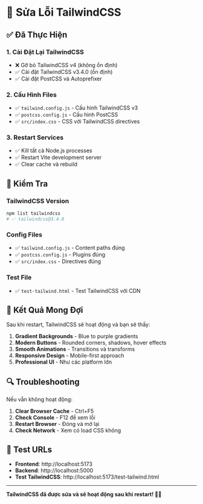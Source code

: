 # 🔧 Sửa Lỗi TailwindCSS

## ✅ Đã Thực Hiện

### 1. **Cài Đặt Lại TailwindCSS**
- ❌ Gỡ bỏ TailwindCSS v4 (không ổn định)
- ✅ Cài đặt TailwindCSS v3.4.0 (ổn định)
- ✅ Cài đặt PostCSS và Autoprefixer

### 2. **Cấu Hình Files**
- ✅ `tailwind.config.js` - Cấu hình TailwindCSS v3
- ✅ `postcss.config.js` - Cấu hình PostCSS
- ✅ `src/index.css` - CSS với TailwindCSS directives

### 3. **Restart Services**
- ✅ Kill tất cả Node.js processes
- ✅ Restart Vite development server
- ✅ Clear cache và rebuild

## 🎯 Kiểm Tra

### **TailwindCSS Version**
```bash
npm list tailwindcss
# ✅ tailwindcss@3.4.0
```

### **Config Files**
- ✅ `tailwind.config.js` - Content paths đúng
- ✅ `postcss.config.js` - Plugins đúng
- ✅ `src/index.css` - Directives đúng

### **Test File**
- ✅ `test-tailwind.html` - Test TailwindCSS với CDN

## 🚀 Kết Quả Mong Đợi

Sau khi restart, TailwindCSS sẽ hoạt động và bạn sẽ thấy:

1. **Gradient Backgrounds** - Blue to purple gradients
2. **Modern Buttons** - Rounded corners, shadows, hover effects
3. **Smooth Animations** - Transitions và transforms
4. **Responsive Design** - Mobile-first approach
5. **Professional UI** - Như các platform lớn

## 🔍 Troubleshooting

Nếu vẫn không hoạt động:

1. **Clear Browser Cache** - Ctrl+F5
2. **Check Console** - F12 để xem lỗi
3. **Restart Browser** - Đóng và mở lại
4. **Check Network** - Xem có load CSS không

## 📱 Test URLs

- **Frontend**: http://localhost:5173
- **Backend**: http://localhost:5000
- **Test TailwindCSS**: http://localhost:5173/test-tailwind.html

---

**TailwindCSS đã được sửa và sẽ hoạt động sau khi restart! 🎨✨**




















